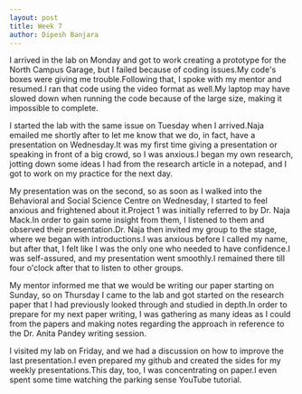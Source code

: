 ```yaml
---
layout: post
title: Week 7
author: Dipesh Banjara
---
```


I arrived in the lab on Monday and got to work creating a prototype for the North Campus Garage, but I failed because of coding issues.My code's boxes were giving me trouble.Following that, I spoke with my mentor and resumed.I ran that code using the video format as well.My laptop may have slowed down when running the code because of the large size, making it impossible to complete.


I started the lab with the same issue on Tuesday when I arrived.Naja emailed me shortly after to let me know that we do, in fact, have a presentation on Wednesday.It was my first time giving a presentation or speaking in front of a big crowd, so I was anxious.I began my own research, jotting down some ideas I had from the research article in a notepad, and I got to work on my practice for the next day.


My presentation was on the second, so as soon as I walked into the Behavioral and Social Science Centre on Wednesday, I started to feel anxious and frightened about it.Project 1 was initially referred to by Dr. Naja Mack.In order to gain some insight from them, I listened to them and observed their presentation.Dr. Naja then invited my group to the stage, where we began with introductions.I was anxious before I called my name, but after that, I felt like I was the only one who needed to have confidence.I was self-assured, and my presentation went smoothly.I remained there till four o'clock after that to listen to other groups.

My mentor informed me that we would be writing our paper starting on Sunday, so on Thursday I came to the lab and got started on the research paper that I had previously looked through and studied in depth.In order to prepare for my next paper writing, I was gathering as many ideas as I could from the papers and making notes regarding the approach in reference to the Dr. Anita Pandey writing session.

I visited my lab on Friday, and we had a discussion on how to improve the last presentation.I even prepared my github and created the sides for my weekly presentations.This day, too, I was concentrating on paper.I even spent some time watching the parking sense YouTube tutorial.
